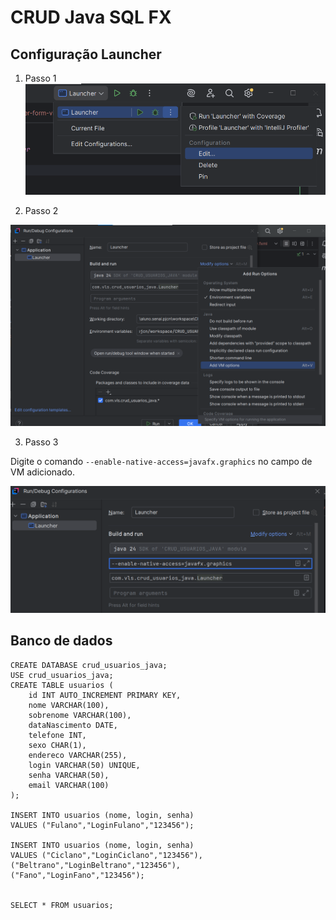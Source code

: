 # CRUD Java SQL FX 

## Configuração Launcher

1. Passo 1
![img.png](img.png)

2. Passo 2

![img_1.png](img_1.png)

3. Passo 3

Digite o comando `--enable-native-access=javafx.graphics` no campo de VM adicionado.

![img_2.png](img_2.png)

## Banco de dados

```MySQL
CREATE DATABASE crud_usuarios_java;
USE crud_usuarios_java;
CREATE TABLE usuarios (
	id INT AUTO_INCREMENT PRIMARY KEY,
    nome VARCHAR(100),
    sobrenome VARCHAR(100),
    dataNascimento DATE,
    telefone INT,
    sexo CHAR(1),
    endereco VARCHAR(255),
    login VARCHAR(50) UNIQUE,
    senha VARCHAR(50),
    email VARCHAR(100)
);

INSERT INTO usuarios (nome, login, senha) 
VALUES ("Fulano","LoginFulano","123456");

INSERT INTO usuarios (nome, login, senha) 
VALUES ("Ciclano","LoginCiclano","123456"),
("Beltrano","LoginBeltrano","123456"),
("Fano","LoginFano","123456");


SELECT * FROM usuarios;

```